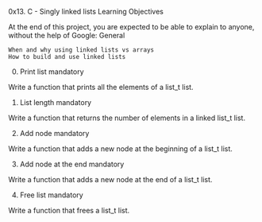 0x13. C - Singly linked lists
Learning Objectives

At the end of this project, you are expected to be able to explain to anyone, without the help of Google:
General

    When and why using linked lists vs arrays
    How to build and use linked lists

0. Print list
mandatory

Write a function that prints all the elements of a list_t list.

1. List length
mandatory

Write a function that returns the number of elements in a linked list_t list.

2. Add node
mandatory

Write a function that adds a new node at the beginning of a list_t list.

3. Add node at the end
mandatory

Write a function that adds a new node at the end of a list_t list.

4. Free list
mandatory

Write a function that frees a list_t list.
